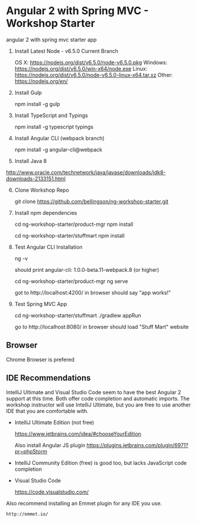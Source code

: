 # Angular 2 with Spring MVC - Workshop Starter
angular 2 with spring mvc starter app

1) Install Latest Node - v6.5.0 Current Branch

    OS X: https://nodejs.org/dist/v6.5.0/node-v6.5.0.pkg
    Windows: https://nodejs.org/dist/v6.5.0/win-x64/node.exe
    Linux: https://nodejs.org/dist/v6.5.0/node-v6.5.0-linux-x64.tar.xz
    Other: https://nodejs.org/en/

2) Install Gulp

    npm install -g gulp

3) Install TypeScript and Typings

    npm install -g typescript typings

4) Install Angular CLI (webpack branch)

    npm install -g angular-cli@webpack
    
5) Install Java 8

http://www.oracle.com/technetwork/java/javase/downloads/jdk8-downloads-2133151.html

6) Clone Workshop Repo

    git clone https://github.com/bellingson/ng-workshop-starter.git

7) Install npm dependencies

    cd ng-workshop-starter/product-mgr
    npm install

    cd ng-workshop-starter/stuffmart
    npm install


8) Test Angular CLI Installation

    ng -v
    
    should print angular-cli: 1.0.0-beta.11-webpack.8 (or higher)
    
    cd ng-workshop-starter/product-mgr
    ng serve

    got to http://localhost:4200/ in browser
    should say "app works!"

9) Test Spring MVC App

    cd ng-workshop-starter/stuffmart
    ./gradlew appRun
    
    go to http://localhost:8080/ in browser
    should load "Stuff Mart" website
    
    

## Browser

Chrome Browser is prefered  
    
## IDE Recommendations 

IntelliJ Ultimate and Visual Studio Code seem to have the best Angular 2 support at this time.  Both offer code completion and automatic imports.  The workshop instructor will use IntelliJ Ultimate, but you are free to use another IDE that you are comfortable with.

- IntelliJ Ultimate Edition (not free)

    https://www.jetbrains.com/idea/#chooseYourEdition
    
    Also install Angular JS plugin
    https://plugins.jetbrains.com/plugin/6971?pr=phpStorm
    
- IntelliJ Community Edition (free) is good too, but lacks JavaScript code completion   
    
- Visual Studio Code

    https://code.visualstudio.com/

Also recommend installing an Emmet plugin for any IDE you use.

    http://emmet.io/



